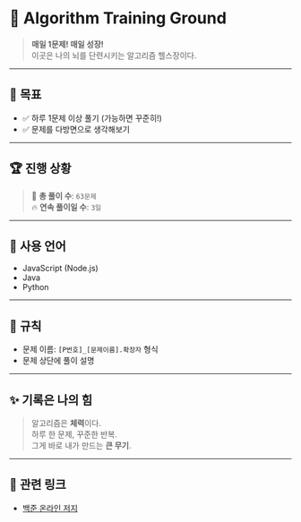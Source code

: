 # 🧠 Algorithm Training Ground

> **매일 1문제! 매일 성장!**  
> 이곳은 나의 뇌를 단련시키는 알고리즘 헬스장이다.

---

## 📌 목표

- ✅ 하루 1문제 이상 풀기 (가능하면 꾸준히!)
- ✅ 문제를 다방면으로 생각해보기

---

## 🏆 진행 상황

> 🧩 **총 풀이 수**: `63문제`  
> 🔥 **연속 풀이일 수**: `3일`

---

## 🧰 사용 언어

- JavaScript (Node.js)
- Java
- Python

---

## 📖 규칙

- 문제 이름: `[P번호]_[문제이름].확장자` 형식
- 문제 상단에 풀이 설명

---

## ✨ 기록은 나의 힘

> 알고리즘은 **체력**이다.  
> 하루 한 문제, 꾸준한 반복.  
> 그게 바로 내가 만드는 **큰 무기**.

---

## 📎 관련 링크

- [백준 온라인 저지](https://www.acmicpc.net/)
